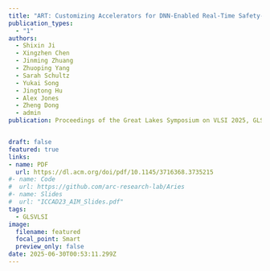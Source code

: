 ```yaml
---
title: "ART: Customizing Accelerators for DNN-Enabled Real-Time Safety-Critical Systems(🔥📣New Paper & Project🔥📣! )"
publication_types:
  - "1"
authors:
  - Shixin Ji
  - Xingzhen Chen
  - Jinming Zhuang
  - Zhuoping Yang
  - Sarah Schultz
  - Yukai Song
  - Jingtong Hu
  - Alex Jones
  - Zheng Dong
  - admin
publication: Proceedings of the Great Lakes Symposium on VLSI 2025, GLSVLSI 2025, June 30 - July 2, New Orleans, LA, US. Full Paper Accepted! https://dl.acm.org/doi/pdf/10.1145/3716368.3735215 


draft: false
featured: true
links:
- name: PDF
  url: https://dl.acm.org/doi/pdf/10.1145/3716368.3735215 
#- name: Code
#  url: https://github.com/arc-research-lab/Aries
#- name: Slides
#  url: "ICCAD23_AIM_Slides.pdf"
tags:
  - GLSVLSI 
image:
  filename: featured
  focal_point: Smart
  preview_only: false
date: 2025-06-30T00:53:11.299Z
---
```

